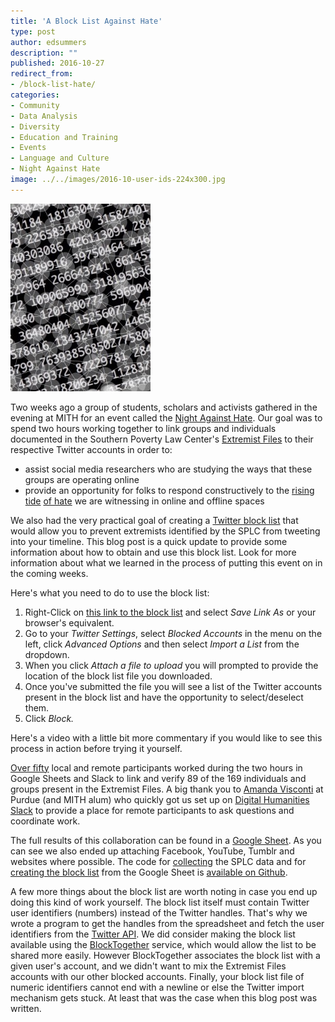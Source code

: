 ```yaml
---
title: 'A Block List Against Hate'
type: post
author: edsummers
description: ""
published: 2016-10-27
redirect_from: 
- /block-list-hate/
categories:
- Community
- Data Analysis
- Diversity
- Education and Training
- Events
- Language and Culture
- Night Against Hate
image: ../../images/2016-10-user-ids-224x300.jpg
---
```

![Twitter User Identifiers](../../images/2016-10-user-ids-224x300.jpg)

Two weeks ago a group of students, scholars and activists gathered in the evening at MITH for an event called the [Night Against Hate](http://mith.umd.edu/come-join-mith-thursday-1013-night-hate/). Our goal was to spend two hours working together to link groups and individuals documented in the Southern Poverty Law Center's [Extremist Files](https://www.splcenter.org/fighting-hate/extremist-files) to their respective Twitter accounts in order to:

- assist social media researchers who are studying the ways that these groups are operating online
- provide an opportunity for folks to respond constructively to the [rising](http://www.motherjones.com/politics/2016/10/donald-trump-hate-groups-neo-nazi-white-supremacist-racism) [tide](https://www.splcenter.org/hatewatch/2016/10/25/there-are-hate-group-leaders-twitter-too) [of hate](http://www.adl.org/press-center/press-releases/anti-semitism-usa/task-force-report-anti-semitic-harassment-journalists-twitter-2016-campaign.html?ex_cid=newsletter#.WAf7kJMrKRs?referrer=https://t.co/dTL4oXvZgD) we are witnessing in online and offline spaces

We also had the very practical goal of creating a [Twitter block list](https://support.twitter.com/articles/20172663) that would allow you to prevent extremists identified by the SPLC from tweeting into your timeline. This blog post is a quick update to provide some information about how to obtain and use this block list. Look for more information about what we learned in the process of putting this event on in the coming weeks.

Here's what you need to do to use the block list:

1. Right-Click on [this link to the block list](https://raw.githubusercontent.com/umd-mith/extremist-files/master/splc-blocklist.csv) and select _Save Link As_ or your browser's equivalent.
2. Go to your _Twitter Settings_, select _Blocked Accounts_ in the menu on the left, click _Advanced Options_ and then select _Import a List_ from the dropdown.
3. When you click _Attach a file to upload_ you will prompted to provide the location of the block list file you downloaded.
4. Once you've submitted the file you will see a list of the Twitter accounts present in the block list and have the opportunity to select/deselect them.
5. Click _Block._

Here's a video with a little bit more commentary if you would like to see this process in action before trying it yourself.

[Over fifty](https://twitter.com/Literature_Geek/status/786891713151430657) local and remote participants worked during the two hours in Google Sheets and Slack to link and verify 89 of the 169 individuals and groups present in the Extremist Files. A big thank you to [Amanda Visconti](https://twitter.com/Literature_Geek) at Purdue (and MITH alum) who quickly got us set up on [Digital Humanities Slack](http://bit.ly/1jI8VUx) to provide a place for remote participants to ask questions and coordinate work.

The full results of this collaboration can be found in a [Google Sheet](https://docs.google.com/spreadsheets/d/1LsJHAdSexX4yoYq_Pgfb7XWZgRmBuCcS-7QEETfHxlA/edit). As you can see we also ended up attaching Facebook, YouTube, Tumblr and websites where possible. The code for [collecting](https://github.com/umd-mith/extremist-files/blob/master/crawl.py) the SPLC data and for [creating the block list](https://github.com/umd-mith/extremist-files/blob/master/splc-blocklist.py) from the Google Sheet is [available on Github](https://github.com/umd-mith/extremist-files).

A few more things about the block list are worth noting in case you end up doing this kind of work yourself. The block list itself must contain Twitter user identifiers (numbers) instead of the Twitter handles. That's why we wrote a program to get the handles from the spreadsheet and fetch the user identifiers from the [Twitter API](https://dev.twitter.com/overview/api/users). We did consider making the block list available using the [BlockTogether](https://blocktogether.org/) service, which would allow the list to be shared more easily. However BlockTogether associates the block list with a given user's account, and we didn't want to mix the Extremist Files accounts with our other blocked accounts. Finally, your block list file of numeric identifiers cannot end with a newline or else the Twitter import mechanism gets stuck. At least that was the case when this blog post was written.
